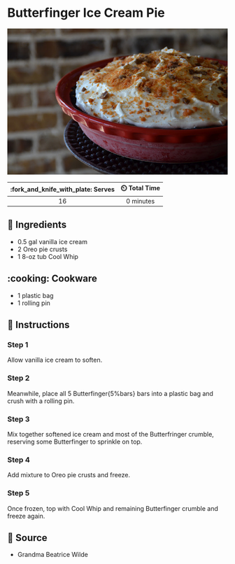 # Butterfinger Ice Cream Pie

![Butterfinger Ice Cream Pie](../assets/images/butterfinger-ice-cream-pie.jpg)

| :fork_and_knife_with_plate: Serves | :timer_clock: Total Time |
|:----------------------------------:|:-----------------------: |
| 16 | 0 minutes |

## :salt: Ingredients

- 0.5 gal vanilla ice cream
- 2 Oreo pie crusts
- 1 8-oz tub Cool Whip

## :cooking: Cookware

- 1 plastic bag
- 1 rolling pin

## :pencil: Instructions

### Step 1

Allow vanilla ice cream to soften.

### Step 2

Meanwhile, place all 5 Butterfinger{5%bars} bars into a plastic bag and crush with a rolling pin.

### Step 3

Mix together softened ice cream and most of the Butterfringer crumble, reserving some Butterfinger to sprinkle on top.

### Step 4

Add mixture to Oreo pie crusts and freeze.

### Step 5

Once frozen, top with Cool Whip and remaining Butterfinger crumble and freeze again.

## :link: Source

- Grandma Beatrice Wilde
